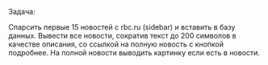 <p>Задача:</p>
<p>
    Спарсить  первые 15 новостей с rbc.ru (sidebar) и вставить в базу данных.
    Вывести все новости, сократив текст до 200 символов в качестве описания, со ссылкой на полную новость с кнопкой подробнее.
    На полной новости выводить картинку если есть в новости.
</p>